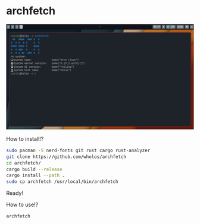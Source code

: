 # archfetch
![1 Screen](https://github.com/wholos/archfetch/blob/main/archfetch2.png)

How to install!?
``` bash
sudo pacman -S nerd-fonts git rust cargo rust-analyzer
git clone https://github.com/wholos/archfetch
cd archfetch/
cargo build --release
cargo install --path .
sudo cp archfetch /usr/local/bin/archfetch
```
Ready!

How to use!?
``` bash
archfetch
```
